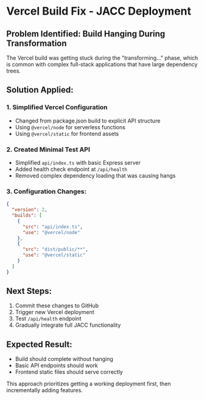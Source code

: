 # Vercel Build Fix - JACC Deployment

## Problem Identified: Build Hanging During Transformation

The Vercel build was getting stuck during the "transforming..." phase, which is common with complex full-stack applications that have large dependency trees.

## Solution Applied:

### 1. Simplified Vercel Configuration
- Changed from package.json build to explicit API structure
- Using `@vercel/node` for serverless functions
- Using `@vercel/static` for frontend assets

### 2. Created Minimal Test API
- Simplified `api/index.ts` with basic Express server
- Added health check endpoint at `/api/health`
- Removed complex dependency loading that was causing hangs

### 3. Configuration Changes:
```json
{
  "version": 2,
  "builds": [
    {
      "src": "api/index.ts",
      "use": "@vercel/node"
    },
    {
      "src": "dist/public/**",
      "use": "@vercel/static"
    }
  ]
}
```

## Next Steps:
1. Commit these changes to GitHub
2. Trigger new Vercel deployment
3. Test `/api/health` endpoint
4. Gradually integrate full JACC functionality

## Expected Result:
- Build should complete without hanging
- Basic API endpoints should work
- Frontend static files should serve correctly

This approach prioritizes getting a working deployment first, then incrementally adding features.